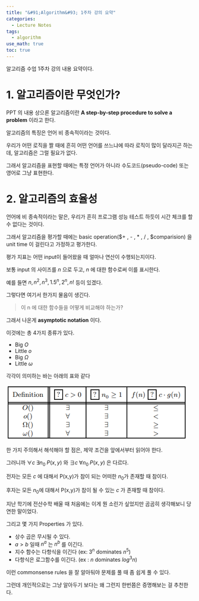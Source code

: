 ```yaml
---
title: "&#91;Algorithm&#93; 1주차 강의 요약"
categories:
  - Lecture Notes
tags:
  - algorithm
use_math: true
toc: true
---
```


알고리즘 수업 1주차 강의 내용 요약이다.

# 1. 알고리즘이란 무엇인가?

PPT 의 내용 상으론 알고리즘이란 **A step-by-step procedure to solve a problem** 이라고 한다.

알고리즘의 특징은 언어 비 종속적이라는 것이다.

우리가 어떤 로직을 짤 때에 흔히 어떤 언어를 쓰느냐에 따라 로직이 많이 달라지곤 하는데, 알고리즘은 그럴 필요가 없다.

그래서 알고리즘을 표현할 때에는 특정 언어가 아니라 수도코드(pseudo-code) 또는 영어로 그냥 표현한다.

# 2. 알고리즘의 효율성

언어에 비 종속적이라는 말은, 우리가 흔히 프로그램 성능 테스트 하듯이 시간 체크를 할 수 없다는 것이다.

그래서 알고리즘을 평가할 때에는 basic operation($+ , - , * , / , $comparision) 을 unit time 이 걸린다고 가정하고 평가한다.

평가 지표는 어떤 input이 들어왔을 때 얼마나 연산이 수행되는지이다.

보통 input 의 사이즈를 $n$ 으로 두고, $n$ 에 대한 함수로써 이를 표시한다.

예를 들면 $n, n^2, n^3, 1.5^n, 2^n, n!$ 등이 있겠다.

그렇다면 여기서 한가지 물음이 생긴다.

> 이 n 에 대한 함수들을 어떻게 비교해야 하는가?

그래서 나온게 **asymptotic notation** 이다.

이것에는 총 4가지 종류가 있다.

- Big $O$
- Little $o$
- Big $\Omega$
- Little $\omega$

각각이 의미하는 바는 아래의 표와 같다

![Asymptotic table][1]

한 가지 주의해서 해석해야 할 점은, 제약 조건을 앞에서부터 읽어야 한다.

그러니까 $\forall c \; \exists n_0 \; P(x,y)$ 와  $\exists c \; \forall n_0 \; P(x,y)$ 은 다르다.

전자는 모든 $c$ 에 대해서 P(x,y)가 참이 되는 어떠한 $n_0$가 존재할 때 참이다. 

후자는 모든 $n_0$에 대해서 P(x,y)가 참이 될 수 있는 $c$ 가 존재할 때 참이다. 

지난 학기에 전산수학 배울 때 처음에는 이게 뭔 소린가 싶었지만 곰곰히 생각해보니 당연한 말이었다.

그리고 몇 가지 Properties 가 있다.

- 상수 곱은 무시될 수 있다.
- $a>b$ 일때 $n^a$ 는 $n^b$ 를 이긴다.
- 지수 함수는 다항식을 이긴다 (ex: $3^n$ dominates $n^5$)
- 다항식은 로그함수를 이긴다. (ex : $n$ dominates $log^3n$)

이런 commonsense rules 을 잘 알아둬야 문제를 풀 때 좀 쉽게 풀 수 있다.

그런데 개인적으로는 그냥 알아두기 보다는 왜 그런지 한번쯤은 증명해보는 걸 추천한다.

[1]: /assets/lecture/asymptotic_table.png